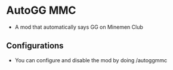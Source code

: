 # AutoGG MMC
- A mod that automatically says GG on Minemen Club


## Configurations

- You can configure and disable the mod by doing /autoggmmc

